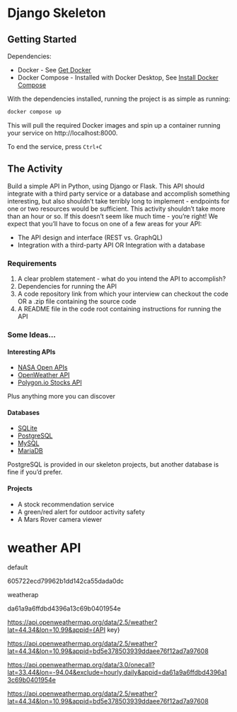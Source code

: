 # Django Skeleton

## Getting Started
Dependencies:
* Docker - See [Get Docker](https://docs.docker.com/get-docker/)
* Docker Compose - Installed with Docker Desktop, See [Install Docker Compose](https://docs.docker.com/compose/install/)

With the dependencies installed, running the project is as simple as running:
```bash
docker compose up
```

This will pull the required Docker images and spin up a container running your service on http://localhost:8000.

To end the service, press `Ctrl+C`

## The Activity
Build a simple API in Python, using Django or Flask. This API should integrate with a third party service or a database and accomplish something interesting, but also shouldn’t take terribly long to implement - endpoints for one or two resources would be sufficient. This activity shouldn’t take more than an hour or so. If this doesn’t seem like much time - you’re right! We expect that you’ll have to focus on one of a few areas for your API:
* The API design and interface (REST vs. GraphQL)
* Integration with a third-party API OR Integration with a database

### Requirements
1. A clear problem statement - what do you intend the API to accomplish?
2. Dependencies for running the API
3. A code repository link from which your interview can checkout the code OR a .zip file containing the source code
4. A README file in the code root containing instructions for running the API

### Some Ideas...
#### Interesting APIs
* [NASA Open APIs](https://api.nasa.gov/index.html)
* [OpenWeather API](https://openweathermap.org/api)
* [Polygon.io Stocks API](https://polygon.io/)

Plus anything more you can discover
#### Databases
* [SQLite](https://www.sqlite.org/index.html)
* [PostgreSQL](https://www.postgresql.org/)
* [MySQL](https://www.mysql.com/)
* [MariaDB](https://mariadb.org/)

PostgreSQL is provided in our skeleton projects, but another database is fine if you’d prefer.
#### Projects
* A stock recommendation service
* A green/red alert for outdoor activity safety
* A Mars Rover camera viewer


# weather API

default

605722ecd79962b1dd142ca55dada0dc

weatherap

da61a9a6ffdbd4396a13c69b0401954e

https://api.openweathermap.org/data/2.5/weather?lat=44.34&lon=10.99&appid={API key}

https://api.openweathermap.org/data/2.5/weather?lat=44.34&lon=10.99&appid=bd5e378503939ddaee76f12ad7a97608


https://api.openweathermap.org/data/3.0/onecall?lat=33.44&lon=-94.04&exclude=hourly,daily&appid=da61a9a6ffdbd4396a13c69b0401954e


https://api.openweathermap.org/data/2.5/weather?lat=44.34&lon=10.99&appid=bd5e378503939ddaee76f12ad7a97608